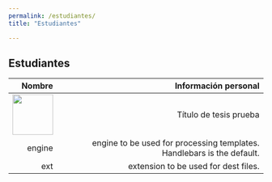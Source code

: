 ```yaml
---
permalink: /estudiantes/
title: "Estudiantes"

---
```


## Estudiantes

| Nombre |Información personal | 
| ------:| -----------:|
|<img src="https://juliojx.github.io/jorgevc/img-20181115-wa0002.jpg" width="80"> | Título de tesis prueba |
| engine | engine to be used for processing templates. Handlebars is the default. |
| ext    | extension to be used for dest files. |



